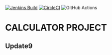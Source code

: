 [![Jenkins Build](http://82a7d4da.ngrok.io/job/calculator-cicd-pipeline/badge/icon)](http://82a7d4da.ngrok.io/job/calculator-cicd-pipeline/)
[![CircleCI](https://circleci.com/gh/avijitpal9/calculator-cicd.svg?style=svg)](https://circleci.com/gh/avijitpal9/calculator-cicd)
![GitHub Actions](https://github.com/avijitpal9/calculator-cicd/workflows/Continious%20Integration/badge.svg)
# CALCULATOR PROJECT
## Update9
